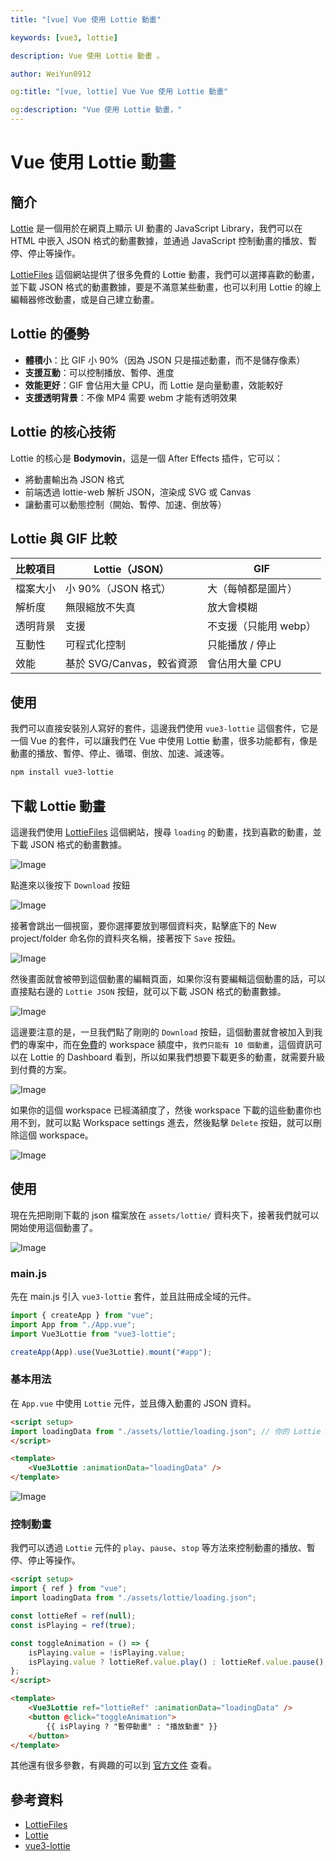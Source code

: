 ```yaml
---
title: "[vue] Vue 使用 Lottie 動畫"

keywords: [vue3, lottie]

description: Vue 使用 Lottie 動畫 。

author: WeiYun0912

og:title: "[vue, lottie] Vue Vue 使用 Lottie 動畫"

og:description: "Vue 使用 Lottie 動畫，"
---
```


# Vue 使用 Lottie 動畫

## 簡介

[Lottie](https://lottiefiles.com/) 是一個用於在網頁上顯示 UI 動畫的 JavaScript Library，我們可以在 HTML 中嵌入 JSON 格式的動畫數據，並通過 JavaScript 控制動畫的播放、暫停、停止等操作。

[LottieFiles](https://lottiefiles.com/featured-free-animations) 這個網站提供了很多免費的 Lottie 動畫，我們可以選擇喜歡的動畫，並下載 JSON 格式的動畫數據，要是不滿意某些動畫，也可以利用 Lottie 的線上編輯器修改動畫，或是自己建立動畫。

## Lottie 的優勢

-   **體積小**：比 GIF 小 90%（因為 JSON 只是描述動畫，而不是儲存像素）
-   **支援互動**：可以控制播放、暫停、進度
-   **效能更好**：GIF 會佔用大量 CPU，而 Lottie 是向量動畫，效能較好
-   **支援透明背景**：不像 MP4 需要 webm 才能有透明效果

## Lottie 的核心技術

Lottie 的核心是 **Bodymovin**，這是一個 After Effects 插件，它可以：

-   將動畫輸出為 JSON 格式
-   前端透過 lottie-web 解析 JSON，渲染成 SVG 或 Canvas
-   讓動畫可以動態控制（開始、暫停、加速、倒放等）

## Lottie 與 GIF 比較

| 比較項目 | Lottie（JSON）            | GIF                   |
| -------- | ------------------------- | --------------------- |
| 檔案大小 | 小 90%（JSON 格式）       | 大（每幀都是圖片）    |
| 解析度   | 無限縮放不失真            | 放大會模糊            |
| 透明背景 | 支援                      | 不支援（只能用 webp） |
| 互動性   | 可程式化控制              | 只能播放 / 停止       |
| 效能     | 基於 SVG/Canvas，較省資源 | 會佔用大量 CPU        |

## 使用

我們可以直接安裝別人寫好的套件，這邊我們使用 `vue3-lottie` 這個套件，它是一個 Vue 的套件，可以讓我們在 Vue 中使用 Lottie 動畫，很多功能都有，像是動畫的播放、暫停、停止、循環、倒放、加速、減速等。

```bash
npm install vue3-lottie
```

## 下載 Lottie 動畫

這邊我們使用 [LottieFiles](https://lottiefiles.com/featured-free-animations) 這個網站，搜尋 `loading` 的動畫，找到喜歡的動畫，並下載 JSON 格式的動畫數據。

![Image](https://i.imgur.com/UbjskN5.png)

點進來以後按下 `Download` 按鈕

![Image](https://i.imgur.com/WcJIJX0.png)

接著會跳出一個視窗，要你選擇要放到哪個資料夾，點擊底下的 New project/folder 命名你的資料夾名稱，接著按下 `Save` 按鈕。

![Image](https://i.imgur.com/hbkWjw9.png)

然後畫面就會被帶到這個動畫的編輯頁面，如果你沒有要編輯這個動畫的話，可以直接點右邊的 `Lottie JSON` 按鈕，就可以下載 JSON 格式的動畫數據。

![Image](https://i.imgur.com/EYyPDjG.png)

這邊要注意的是，一旦我們點了剛剛的 `Download` 按鈕，這個動畫就會被加入到我們的專案中，而在[免費](https://help.lottiefiles.com/hc/en-us/articles/16240626895385-Update-on-Upload-Limits-in-Free-Workspace)的 workspace 額度中，`我們只能有 10 個動畫`，這個資訊可以在 Lottie 的 Dashboard 看到，所以如果我們想要下載更多的動畫，就需要升級到付費的方案。

![Image](https://i.imgur.com/RHNKVaB.png)

如果你的這個 workspace 已經滿額度了，然後 workspace 下載的這些動畫你也用不到，就可以點 Workspace settings 進去，然後點擊 `Delete` 按鈕，就可以刪除這個 workspace。

![Image](https://i.imgur.com/KLzflVL.png)

## 使用

現在先把剛剛下載的 json 檔案放在 `assets/lottie/` 資料夾下，接著我們就可以開始使用這個動畫了。

![Image](https://i.imgur.com/AcyMV1O.png)

### main.js

先在 main.js 引入 `vue3-lottie` 套件，並且註冊成全域的元件。

```javascript
import { createApp } from "vue";
import App from "./App.vue";
import Vue3Lottie from "vue3-lottie";

createApp(App).use(Vue3Lottie).mount("#app");
```

### 基本用法

在 `App.vue` 中使用 `Lottie` 元件，並且傳入動畫的 JSON 資料。

<!-- prettier-ignore -->
```html title='App.vue' showLineNumbers
<script setup>
import loadingData from "./assets/lottie/loading.json"; // 你的 Lottie JSON 檔案
</script>

<template>
    <Vue3Lottie :animationData="loadingData" />
</template>
```

![Image](https://i.imgur.com/pmZfjLj.png)

### 控制動畫

我們可以透過 `Lottie` 元件的 `play`、`pause`、`stop` 等方法來控制動畫的播放、暫停、停止等操作。

<!-- prettier-ignore -->
```html title='App.vue' showLineNumbers
<script setup>
import { ref } from "vue";
import loadingData from "./assets/lottie/loading.json";

const lottieRef = ref(null);
const isPlaying = ref(true);

const toggleAnimation = () => {
    isPlaying.value = !isPlaying.value;
    isPlaying.value ? lottieRef.value.play() : lottieRef.value.pause();
};
</script>

<template>
    <Vue3Lottie ref="lottieRef" :animationData="loadingData" />
    <button @click="toggleAnimation">
        {{ isPlaying ? "暫停動畫" : "播放動畫" }}
    </button>
</template>
```

其他還有很多參數，有興趣的可以到 [官方文件](https://vue3-lottie.vercel.app/api/props) 查看。

## 參考資料

-   [LottieFiles](https://lottiefiles.com/featured-free-animations)
-   [Lottie](https://lottiefiles.com/)
-   [vue3-lottie](https://github.com/megasanjay/vue3-lottie)
